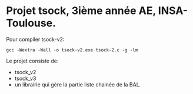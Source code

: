 # Projet tsock, 3ième année AE, INSA-Toulouse.

Pour compiler tsock-v2:
```
gcc -Wextra -Wall -o tsock-v2.exe tsock-2.c -g -lm
```

Le projet consiste de:

- tsock_v2
- tsock_v3
- un librairie qui gère la partie liste chainée de la BAL.
